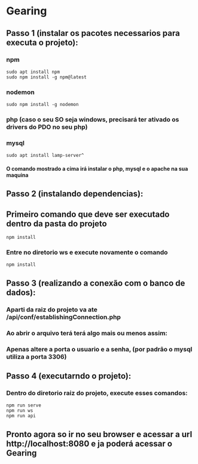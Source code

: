 # Gearing

## Passo 1 (instalar os pacotes necessarios para executa o projeto):
### npm
```
sudo apt install npm
sudo npm install -g npm@latest
```
### nodemon
```
sudo npm install -g nodemon
```
### php (caso o seu SO seja windows, precisará ter ativado os drivers do PDO no seu php)
### mysql
```
sudo apt install lamp-server^
```
#### O comando mostrado a cima irá instalar o php, mysql e o apache na sua maquina

## Passo 2 (instalando dependencias):

## Primeiro comando que deve ser executado dentro da pasta do projeto
```
npm install
```

### Entre no diretorio ws e execute novamente o comando
```
npm install
```
## Passo 3 (realizando a conexão com o banco de dados):

### Aparti da raiz do projeto va ate /api/conf/establishingConnection.php
### Ao abrir o arquivo terá terá algo mais ou menos assim:
<!-- imagem de exemplo -->
### Apenas altere a porta o usuario e a senha, (por padrão o mysql utiliza a porta 3306)

## Passo 4 (executarndo o projeto):

### Dentro do diretorio raiz do projeto, execute esses comandos:
```
npm run serve
npm run ws
npm run api
```
## Pronto agora so ir no seu browser e acessar a url http://localhost:8080 e ja poderá acessar o Gearing

